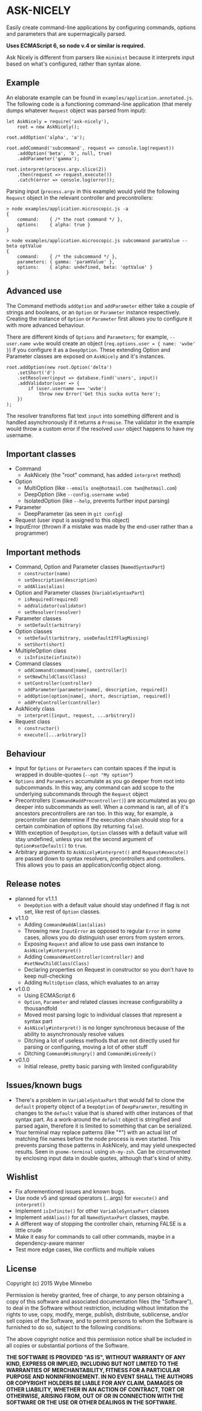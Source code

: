 # ASK-NICELY
Easily create command-line applications by configuring commands, options and parameters that are supermagically parsed.

__Uses ECMAScript 6, so node v.4 or similar is required.__

Ask Nicely is different from parsers like `minimist` because it interprets input based on what's configured, rather
than syntax alone.

## Example
An elaborate example can be found in `examples/application.annotated.js`. The following code is a functioning
command-line application (that merely dumps whatever `Request` object was parsed from input):

```
let AskNicely = require('ask-nicely'),
	root = new AskNicely();

root.addOption('alpha', 'a');

root.addCommand('subcommand', request => console.log(request))
	.addOption('beta', 'b', null, true)
	.addParameter('gamma');

root.interpret(process.argv.slice(2))
	.then(request => request.execute())
	.catch(error => console.log(error));
```

Parsing input (`process.argv` in this example) would yield the following `Request` object in the relevant controller
and precontrollers:

```
> node examples/application.microscopic.js -a
{
    command:    { /* the root command */ },
    options:    { alpha: true }
}

> node examples/application.microscopic.js subcommand paramValue --beta optValue
{
    command:    { /* the subcommand */ },
    parameters: { gamma: 'paramValue' },
    options:    { alpha: undefined, beta: 'optValue' }
}
```

## Advanced use
The Command methods `addOption` and `addParameter` either take a couple of strings and booleans, or an `Option` or
`Parameter` instance respectively. Creating the instance of `Option` or `Parameter` first allows you to configure it
with more advanced behaviour.

There are different kinds of `Options` and `Parameters`; for example, `--user.name wvbe` would create an object
(`req.options.user = { name: 'wvbe' }`) if you configure it as a `DeepOption`. These extending Option and Parameter
classes are exposed on `AskNicely` and it's instances.

```
root.addOption(new root.Option('delta')
    .setShort('d')
    .setResolver(input => database.find('users', input))
    .addValidator(user => {
        if (user.username === 'wvbe')
            throw new Error('Get this sucka outta here');
    })
);
```

The resolver transforms flat text `input` into something different and is handled asynchronously if it returns a
`Promise`. The validator in the example would throw a custom error if the resolved `user` object happens to have my
username.

## Important classes
- Command
    - AskNicely (the "root" command, has added `interpret` method)
- Option
    - MultiOption (like `--emails one@hotmail.com two@hotmail.com`)
    - DeepOption (like `--config.username wvbe`)
    - IsolatedOption (like `--help`, prevents further input parsing)
- Parameter
    - DeepParameter (as seen in `git config`)
- Request (user input is assigned to this object)
- InputError (thrown if a mistake was made by the end-user rather than a programmer)

## Important methods
- Command, Option and Parameter classes (`NamedSyntaxPart`)
    - `constructor(name)`
    - `setDescription(description)`
    - `addAlias(alias)`
- Option and Parameter classes (`VariableSyntaxPart`)
    - `isRequired(required)`
    - `addValidator(validator)`
    - `setResolver(resolver)`
- Parameter classes
    - `setDefault(arbitrary)`
- Option classes
    - `setDefault(arbitrary, useDefaultIfFlagMissing)`
    - `setShort(short)`
- MultipleOption class
    - `isInfinite(infinite))`
- Command classes
    - `addCommand(command|name[, controller])`
    - `setNewChildClass(Class)`
    - `setController(controller)`
    - `addParameter(parameter|name[, description, required])`
    - `addOption(option|name[, short, description, required])`
    - `addPreController(controller)`
- AskNicely class
    - `interpret([input, request, ...arbitrary])`
- Request class
    - `constructor()`
    - `execute([...arbitrary])`

## Behaviour
- Input for `Options` or `Parameters` can contain spaces if the input is wrapped in double-quotes (`--opt "My option"`)
- `Options` and `Parameters` accumulate as you go deeper from root into subcommands. In this way, any command can add
  scope to the underlying subcommands through the `Request` object
- Precontrollers (`Command#addPrecontroller()`) are accumulated as you go deeper into subcommands as well. When a
  command is ran, all of it's ancestors precontrollers are ran too. In this way, for example, a precontroller can
  determine if the execution chain should stop for a certain combination of options (by returning `false`).
- With exception of `DeepOption`, `Option` classes with a default value will stay undefined, unless you set the second
  argument of `Option#setDefault()` to `true`.
- Arbitrary arguments to `AskNicely#interpret()` and `Request#execute()` are passed down to syntax resolvers,
  precontrollers and controllers. This allows you to pass an application/config object along.

## Release notes
- planned for v1.1.1
    - `DeepOption` with a default value should stay undefined if flag is not set, like rest of `Option` classes.
- v1.1.0
    - Adding `Command#addAlias(alias)`
    - Throwing new `InputError` as opposed to regular `Error` in some cases, allows you do distinguish user errors from
      system errors.
    - Exposing `Request` and allow to use pass own instance to `AskNicely#interpret()`
    - Adding `Command#setController(controller)` and `#setNewChildClass(Class)`
    - Declaring properties on Request in constructor so you don't have to keep null-checking
    - Adding `MultiOption` class, which evaluates to an array
- v1.0.0
    - Using ECMAScript 6
    - `Option`, `Parameter` and related classes increase configurability a thousandfold
    - Moved most parsing logic to individual classes that represent a syntax part
    - `AskNicely#interpret()` is no longer synchronous because of the ability to asynchronously resolve values
    - Ditching a lot of useless methods that are not directly used for parsing or configuring, moving a lot of other
      stuff
    - Ditching `Command#isHungry()` and `Command#isGreedy()`
- v0.1.0
    - Initial release, pretty basic parsing with limited configurability

## Issues/known bugs
- There's a problem in `VariableSyntaxPart` that would fail to clone the `default` property object of a `DeepOption` of
  `DeepParameter`, resulting in changes to the `default` value that is shared with other instances of that syntax part.
  As a work-around the `default` object is stringified and parsed again, therefore it is limited to something that can
  be serialized.
- Your terminal may replace patterns (like "*") with an actual list of matching file names before the node process is
  even started. This prevents parsing those patterns in AskNicely, and may yield unexpected results. Seen in
  `gnome-terminal` using `oh-my-zsh`. Can be circumvented by enclosing input data in double quotes, although that's
  kind of shitty.

## Wishlist
- Fix aforementioned issues and known bugs.
- Use node v5 and spread operators (...args) for `execute()` and `interpret()`
- Implement `isInfinite()` for other `VariableSyntaxPart` classes
- Implement `addAlias()` for all `NamedSyntaxPart` classes, maybe.
- A different way of stopping the controller chain, returning FALSE is a little crude
- Make it easy for commands to call other commands, maybe in a dependency-aware manner
- Test more edge cases, like conflicts and multiple values

## License
Copyright (c) 2015 Wybe Minnebo

Permission is hereby granted, free of charge, to any person obtaining a copy of this software and associated
documentation files (the "Software"), to deal in the Software without restriction, including without limitation the
rights to use, copy, modify, merge, publish, distribute, sublicense, and/or sell copies of the Software, and to permit
persons to whom the Software is furnished to do so, subject to the following conditions:

The above copyright notice and this permission notice shall be included in all copies or substantial portions of the
Software.

__THE SOFTWARE IS PROVIDED "AS IS", WITHOUT WARRANTY OF ANY KIND, EXPRESS OR IMPLIED, INCLUDING BUT NOT LIMITED TO THE
WARRANTIES OF MERCHANTABILITY, FITNESS FOR A PARTICULAR PURPOSE AND NONINFRINGEMENT. IN NO EVENT SHALL THE AUTHORS OR
COPYRIGHT HOLDERS BE LIABLE FOR ANY CLAIM, DAMAGES OR OTHER LIABILITY, WHETHER IN AN ACTION OF CONTRACT, TORT OR
OTHERWISE, ARISING FROM, OUT OF OR IN CONNECTION WITH THE SOFTWARE OR THE USE OR OTHER DEALINGS IN THE SOFTWARE.__

